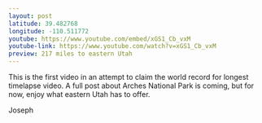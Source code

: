 ```yaml
---
layout: post
latitude: 39.482768
longitude: -110.511772
youtube: https://www.youtube.com/embed/xGS1_Cb_vxM
youtube-link: https://www.youtube.com/watch?v=xGS1_Cb_vxM
preview: 217 miles to eastern Utah
---
```

This is the first video in an attempt to claim the world record for longest timelapse video. A full post about Arches National Park is coming, but for now, enjoy what eastern Utah has to offer.

Joseph